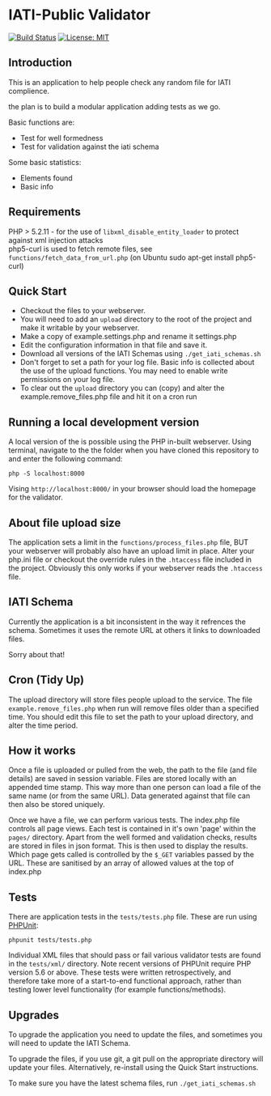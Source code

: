 IATI-Public Validator
=====================

[![Build Status](https://travis-ci.org/IATI/IATI-Public-Validator.svg?branch=master)](https://travis-ci.org/IATI/IATI-Public-Validator)
[![License: MIT](https://img.shields.io/badge/license-AGPLv3-blue.svg)](https://github.com/IATI/IATI-Public-Validator/blob/master/LICENSE.md)

Introduction
------------

This is an application to help people check any random file for IATI complience.

the plan is to build a modular application adding tests as we go.

Basic functions are:

* Test for well formedness
* Test for validation against the iati schema

Some basic statistics:

* Elements found
* Basic info

Requirements
------------
PHP > 5.2.11 - for the use of `libxml_disable_entity_loader` to protect against xml injection attacks  
php5-curl is used to fetch remote files, see `functions/fetch_data_from_url.php` (on Ubuntu sudo apt-get install php5-curl)

Quick Start
-----------
* Checkout the files to your webserver.
* You will need to add an `upload` directory to the root of the project and make it writable by your webserver.
* Make a copy of example.settings.php and rename it settings.php
* Edit the configuration information in that file and save it. 
* Download all versions of the IATI Schemas using `./get_iati_schemas.sh`
* Don't forget to set a path for your log file. Basic info is collected about the use of the upload functions. You may need to enable write permissions on your log file.
* To clear out the `upload` directory you can (copy) and alter the example.remove_files.php file and hit it on a cron run

Running a local development version
-----------------------------------
A local version of the is possible using the PHP in-built webserver. Using terminal, navigate to the the folder when you have cloned this repository to and enter the following command:

    php -S localhost:8000

Vising `http://localhost:8000/` in your browser should load the homepage for the validator.


About file upload size
----------------------
The application sets a limit in the `functions/process_files.php` file, BUT your webserver will probably also have an upload limit in place.
Alter your php.ini file or checkout the override rules in the `.htaccess` file included in the project. Obviously this only works if your webserver reads the `.htaccess` file.

IATI Schema
-----------
Currently the application is a bit inconsistent in the way it refrences the schema. Sometimes it uses the remote URL at others it links to downloaded files.

Sorry about that!

Cron (Tidy Up)
--------------
The upload directory will store files people upload to the service.
The file `example.remove_files.php` when run will remove files older than a specified time.
You should edit this file to set the path to your upload directory, and alter the time period.

How it works
------------

Once a file is uploaded or pulled from the web, the path to the file (and file details) are saved in session variable.
Files are stored locally with an appended time stamp. This way more than one person can load a file of the same name (or from the same URL).
Data generated against that file can then also be stored uniquely.

Once we have a file, we can perform various tests.
The index.php file controls all page views. 
Each test is contained in it's own 'page' within the `pages/` directory.
Apart from the well formed and validation checks, results are stored in files in json format. This is then used to display the results.
Which page gets called is controlled by the `$_GET` variables passed by the URL. These are sanitised by an array of allowed values at the top of index.php

Tests
-----
There are application tests in the `tests/tests.php` file. These are run using [PHPUnit](https://github.com/sebastianbergmann/phpunit/#phpunit):

    phpunit tests/tests.php 

Individual XML files that should pass or fail various validator tests are found in the `tests/xml/` directory.  Note recent versions of PHPUnit require PHP version 5.6 or above.  These tests were written retrospectively, and therefore take more of a start-to-end functional approach, rather than testing lower level functionality (for example functions/methods).

Upgrades
--------
To upgrade the application you need to update the files, and sometimes you will need to update the IATI Schema.

To upgrade the files, if you use git, a git pull on the appropriate directory will update your files. Alternatively, re-install using the Quick Start instructions.

To make sure you have the latest schema files, run `./get_iati_schemas.sh`
